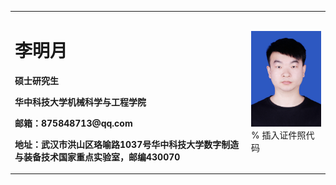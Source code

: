 <table border="0">
  <tr>
    <td width="75%">
      <h1>李明月</h1>
      <p><b>硕士研究生</b></p>
      <p><b>华中科技大学机械科学与工程学院</b></p>
      <p><b>邮箱：875848713@qq.com</b></p>
      <p><b>地址：武汉市洪山区珞喻路1037号华中科技大学数字制造与装备技术国家重点实验室，邮编430070</b></p>
    </td>
    <td width="25%">
      <img src="/IMG_4477(20200627-044659).jpg" width="100%">      % 插入证件照代码
    </td>
  </tr>
</table>
